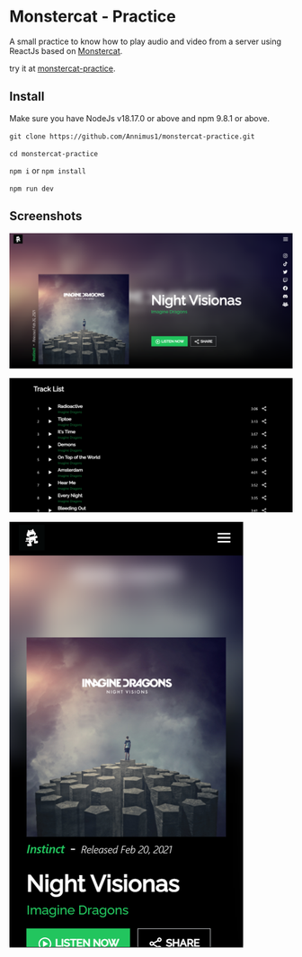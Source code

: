 # Monstercat - Practice

A small practice to know how to play audio and video from a server using ReactJs based on [Monstercat](https://www.frontendpractice.com/projects/monstercat).

try it at [monstercat-practice](https://monstercat-practice.vercel.app).

## Install

Make sure you have NodeJs v18.17.0 or above and npm 9.8.1 or above.

` git clone https://github.com/Annimus1/monstercat-practice.git `

` cd monstercat-practice `

` npm i ` or ` npm install `

` npm run dev `

## Screenshots

![Cover](/public/cover.png)

!["Track-list"](/public/track.png)

![Mobile](/public/cover_mobile.png)
